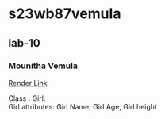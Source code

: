 # s23wb87vemula

## lab-10

### Mounitha Vemula

[Render Link](https://s23wb87vemula.onrender.com/)


Class : Girl.<br>
Girl attributes: Girl Name, Girl Age, Girl height
